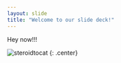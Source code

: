 ```yaml
---
layout: slide
title: "Welcome to our slide deck!"
---
```


Hey now!!!

![steroidtocat](https://octodex.github.com/images/steroidtocat.png)
{: .center}
